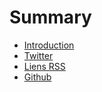 # Summary

* [Introduction](README.md)
* [Twitter](chapter1.md)
* [Liens RSS](liens-site.md)
* [Github](github.md)

